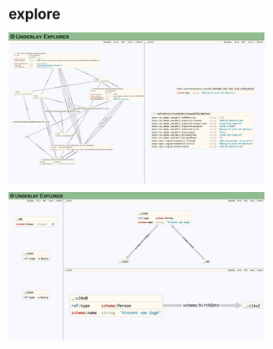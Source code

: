 # explore

![](examples/Screenshot_2019-07-08%20Underlay%20Explorer.png)

![](examples/Screenshot_2019-07-11%20Underlay%20Explorer.png)
